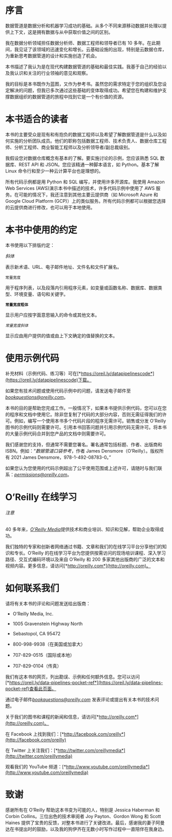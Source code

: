 # 序言

数据管道是数据分析和机器学习成功的基础。从多个不同来源移动数据并处理以提供上下文，这是拥有数据与从中获取价值之间的区别。

我在数据分析领域担任数据分析师、数据工程师和领导者已有 10 多年。在此期间，我见证了该领域的迅速变化和增长。云基础设施的出现，特别是云数据仓库，为重新思考数据管道的设计和实施创造了机会。

本书描述了我认为是在现代构建数据管道的基础和最佳实践。我基于自己的经验以及我认识和关注的行业领袖的意见和观察。

我的目标是本书既作为蓝图，又作为参考书。虽然您的需求特定于您的组织及您设定解决的问题，但我已多次通过这些基础的变体取得成功。希望您在构建和维护支撑数据组织的数据管道的旅程中找到它是一个有价值的资源。

# 本书适合的读者

本书的主要受众是现有和有抱负的数据工程师以及希望了解数据管道是什么以及如何实施的分析团队成员。他们的职称包括数据工程师、技术负责人、数据仓库工程师、分析工程师、商业智能工程师以及分析领导者/副总裁级别。

我假设您对数据仓库概念有基本的了解。要实施讨论的示例，您应该熟悉 SQL 数据库、REST API 和 JSON。您应该精通一种脚本语言，如 Python。基本了解 Linux 命令行和至少一种云计算平台也是理想的。

所有代码示例都是用 Python 和 SQL 编写，并使用许多开源库。我使用 Amazon Web Services (AWS)演示本书中描述的技术，许多代码示例中使用了 AWS 服务。在可能的情况下，我还注意到其他主要云提供商（如 Microsoft Azure 和 Google Cloud Platform (GCP)）上的类似服务。所有代码示例都可以根据您选择的云提供商进行修改，也可以用于本地使用。

# 本书中使用的约定

本书使用以下排版约定：

*斜体*

表示新术语、URL、电子邮件地址、文件名和文件扩展名。

`常量宽度`

用于程序列表，以及段落内引用程序元素，如变量或函数名称、数据库、数据类型、环境变量、语句和关键字。

**`常量宽度粗体`**

显示用户应按字面意思输入的命令或其他文本。

*`常量宽度斜体`*

显示应由用户提供的值或由上下文确定的值替换的文本。

# 使用示例代码

补充材料（示例代码、练习等）可在[*https://oreil.ly/datapipelinescode*](https://oreil.ly/datapipelinescode)下载。

如果您有技术问题或使用代码示例中的问题，请发送电子邮件至*bookquestions@oreilly.com*。

本书的目的是帮助您完成工作。一般情况下，如果本书提供示例代码，您可以在您的程序和文档中使用它。除非您复制了代码的大部分内容，否则无需征得我们的许可。例如，编写一个使用本书多个代码片段的程序无需许可。销售或分发 O'Reilly 图书的示例代码则需要许可。引用本书回答问题并引用示例代码无需许可。将本书的大量示例代码合并到您产品的文档中则需要许可。

我们感谢您的支持，但通常不需要您署名。署名通常包括标题、作者、出版商和 ISBN。例如：“*数据管道口袋参考*，作者 James Densmore（O’Reilly）。版权所有 2021 James Densmore，978-1-492-08783-0。”

如果您认为您使用的代码示例超出了公平使用范围或上述许可，请随时与我们联系：*permissions@oreilly.com*。

# O’Reilly 在线学习

###### 注意

40 多年来，[*O'Reilly Media*](http://oreilly.com)提供技术和商业培训、知识和见解，帮助企业取得成功。

我们独特的专家和创新者网络通过书籍、文章和我们的在线学习平台分享他们的知识和专长。O’Reilly 的在线学习平台为您提供按需访问的现场培训课程、深入学习路径、交互式编码环境以及来自 O’Reilly 和 200 多家其他出版商的广泛的文本和视频内容。更多信息，请访问[*http://oreilly.com*](http://oreilly.com)。

# 如何联系我们

请将有关本书的评论和问题发送给出版商：

+   O’Reilly Media, Inc.

+   1005 Gravenstein Highway North

+   Sebastopol, CA 95472

+   800-998-9938（在美国或加拿大）

+   707-829-0515（国际或本地）

+   707-829-0104（传真）

我们有这本书的网页，列出勘误、示例和任何额外信息。您可以访问[*https://oreil.ly/data-pipelines-pocket-ref*](https://oreil.ly/data-pipelines-pocket-ref)查看此页面。

通过电子邮件*bookquestions@oreilly.com* 发表评论或提出有关本书的技术问题。

关于我们的图书和课程的新闻和信息，请访问[*http://oreilly.com*](http://oreilly.com)。

在 Facebook 上找到我们：[*http://facebook.com/oreilly*](http://facebook.com/oreilly)

在 Twitter 上关注我们：[*http://twitter.com/oreillymedia*](http://twitter.com/oreillymedia)

观看我们的 YouTube 频道：[*http://www.youtube.com/oreillymedia*](http://www.youtube.com/oreillymedia)

# 致谢

感谢所有在 O’Reilly 帮助这本书变为可能的人，特别是 Jessica Haberman 和 Corbin Collins。三位出色的技术审阅者 Joy Payton、Gordon Wong 和 Scott Haines 提供了宝贵的反馈，对整本书进行了关键改进。最后，感谢我的妻子阿曼达在书提出时的鼓励，以及我的狗伊齐在无数小时写作过程中一直陪伴在我身边。
